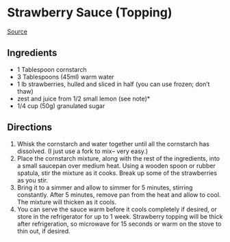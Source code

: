 # Strawberry Sauce (Topping)

[Source](https://sallysbakingaddiction.com/homemade-strawberry-topping/#tasty-recipes-72779-jump-target)

## Ingredients

- 1 Tablespoon cornstarch
- 3 Tablespoons (45ml) warm water
- 1 lb strawberries, hulled and sliced in half (you can use frozen; don’t thaw)
- zest and juice from 1/2 small lemon (see note)*
- 1/4 cup (50g) granulated sugar

## Directions

1. Whisk the cornstarch and water together until all the cornstarch has dissolved. (I just use a fork to mix– very easy.)
1. Place the cornstarch mixture, along with the rest of the ingredients, into a small saucepan over medium heat. Using a wooden spoon or rubber spatula, stir the mixture as it cooks. Break up some of the strawberries as you stir.
1. Bring it to a simmer and allow to simmer for 5 minutes, stirring constantly. After 5 minutes, remove pan from the heat and allow to cool. The mixture will thicken as it cools.
1. You can serve the sauce warm before it cools completely if desired, or store in the refrigerator for up to 1 week. Strawberry topping will be thick after refrigeration, so microwave for 15 seconds or warm on the stove to thin out, if desired.
